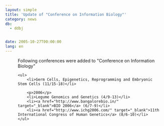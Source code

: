 ```yaml
---
layout: simple
title: 'Update of "Conference on Information Biology"'
category: news
db:
  - ddbj


date: 2005-10-27T00:00:00
lang: en
---
```


<dd>Following conferences were added to "Conference on Information Biology"

    <ul>
        <li>Germ Cells, Epigenetics, Reprogramming and Embryonic Stem Cells (11/15-18)</li>

        <p>2006</p>
        <li>Legume Genomics and Genetics (4/9-13)</li>
        <li><a href="http://www.bangalorebio.in/" target="_blank">BIO 2006</a> (6/7-9)</li>
        <li><a href="http://www.ichg2006.com/" target="_blank">11th International Congress of Human Genetics</a> (8/6-10)</li>
    </ul>
</dd>
